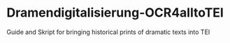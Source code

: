 # Dramendigitalisierung-OCR4alltoTEI
Guide and Skript for bringing historical prints of dramatic texts into TEI
